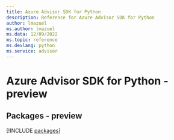 ```yaml
---
title: Azure Advisor SDK for Python
description: Reference for Azure Advisor SDK for Python
author: lmazuel
ms.author: lmazuel
ms.data: 12/09/2022
ms.topic: reference
ms.devlang: python
ms.service: advisor
---
```

# Azure Advisor SDK for Python - preview
## Packages - preview
[!INCLUDE [packages](advisor-index.md)]